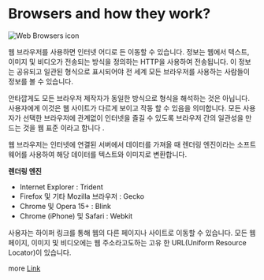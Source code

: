 # Browsers and how they work?

![Web Browsers icon](https://icon-library.com/images/web-browser-icon-png/web-browser-icon-png-0.jpg)

웹 브라우저를 사용하면 인터넷 어디로 든 이동할 수 있습니다. 정보는 웹에서 텍스트, 이미지 및 비디오가 전송되는 방식을 정의하는 HTTP을 사용하여 전송됩니다. 이 정보는 공유되고 일관된 형식으로 표시되어야 전 세계 모든 브라우저를 사용하는 사람들이 정보를 볼 수 있습니다.

안타깝게도 모든 브라우저 제작자가 동일한 방식으로 형식을 해석하는 것은 아닙니다. 사용자에게 이것은 웹 사이트가 다르게 보이고 작동 할 수 있음을 의미합니다. 모든 사용자가 선택한 브라우저에 관계없이 인터넷을 즐길 수 있도록 브라우저 간의 일관성을 만드는 것을 웹 표준 이라고 합니다 .

웹 브라우저는 인터넷에 연결된 서버에서 데이터를 가져올 때 렌더링 엔진이라는 소프트웨어를 사용하여 해당 데이터를 텍스트와 이미지로 변환합니다.

**렌더링 엔진**

- Internet Explorer : Trident
- Firefox 및 기타 Mozilla 브라우저 : Gecko
- Chrome 및 Opera 15+ : Blink
- Chrome (iPhone) 및 Safari : Webkit

사용자는 하이퍼 링크를 통해 웹의 다른 페이지나 사이트로 이동할 수 있습니다. 모든 웹 페이지, 이미지 및 비디오에는 웹 주소라고도하는 고유 한 URL(Uniform Resource Locator)이 있습니다.

more [Link](https://www.mozilla.org/en-US/firefox/browsers/what-is-a-browser/)
